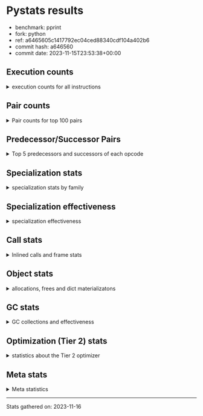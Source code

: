 
# Pystats results

- benchmark: pprint
- fork: python
- ref: a6465605c1417792ec04ced88340cdf104a402b6
- commit hash: a646560
- commit date: 2023-11-15T23:53:38+00:00

## Execution counts

<details>
<summary> execution counts for all instructions </summary>

|Name | Count | Self | Cumulative | Miss ratio | 
|---|---:|---:|---:|---:|
| LOAD_FAST | 4,632,015,520 | 18.9% | 18.9% |  |
| STORE_FAST | 2,128,006,720 | 8.7% | 27.6% |  |
| LOAD_GLOBAL_BUILTIN | 2,072,004,180 | 8.5% | 36.1% |  |
| POP_JUMP_IF_FALSE | 1,600,003,760 | 6.5% | 42.7% |  |
| LOAD_CONST | 1,560,004,400 | 6.4% | 49.0% |  |
| TO_BOOL_BOOL | 1,424,001,200 | 5.8% | 54.9% |  |
| LOAD_FAST_LOAD_FAST | 1,136,005,680 | 4.6% | 59.5% |  |
| CALL_BUILTIN_FAST | 744,001,700 | 3.0% | 62.5% |  |
| RETURN_VALUE | 704,000,560 | 2.9% | 65.4% |  |
| POP_JUMP_IF_TRUE | 648,000,480 | 2.6% | 68.1% |  |
| CALL_BUILTIN_O | 568,000,920 | 2.3% | 70.4% |  |
| RESUME_CHECK | 560,002,220 | 2.3% | 72.7% |  |
| CALL_PY_EXACT_ARGS | 392,001,960 | 1.6% | 74.3% |  |
| LOAD_ATTR_METHOD_WITH_VALUES | 392,001,900 | 1.6% | 75.9% |  |
| LOAD_ATTR | 384,098,340 | 1.6% | 77.5% |  |
| POP_TOP | 368,001,280 | 1.5% | 79.0% |  |
| BUILD_TUPLE | 360,000,160 | 1.5% | 80.4% |  |
| LOAD_GLOBAL_MODULE | 312,000,940 | 1.3% | 81.7% |  |
| UNPACK_SEQUENCE_TUPLE | 311,999,940 | 1.3% | 83.0% |  |
| CONTAINS_OP | 288,001,520 | 1.2% | 84.2% |  |
| IS_OP | 288,000,160 | 1.2% | 85.3% |  |
| ENTER_EXECUTOR | 263,998,320 | 1.1% | 86.4% |  |
| PUSH_NULL | 256,001,360 | 1.0% | 87.5% |  |
| LOAD_ATTR_INSTANCE_VALUE | 232,000,680 | 0.9% | 88.4% |  |
| CALL_TYPE_1 | 192,000,820 | 0.8% | 89.2% |  |
| INTERPRETER_EXIT | 168,000,160 | 0.7% | 89.9% |  |
| FOR_ITER_LIST | 136,860,620 | 0.6% | 90.4% | 33.4% |
| LOAD_ATTR_METHOD_NO_DICT | 128,000,160 | 0.5% | 91.0% |  |
| EXTENDED_ARG | 120,000,160 | 0.5% | 91.5% |  |
| RETURN_CONST | 104,000,240 | 0.4% | 91.9% |  |
| CALL_METHOD_DESCRIPTOR_O | 104,000,180 | 0.4% | 92.3% |  |
| FOR_ITER_TUPLE | 96,863,760 | 0.4% | 92.7% | 47.2% |
| CALL | 96,027,540 | 0.4% | 93.1% |  |
| BINARY_OP | 96,025,120 | 0.4% | 93.5% |  |
| BINARY_OP_ADD_INT | 96,000,320 | 0.4% | 93.9% |  |
| DELETE_SUBSCR | 96,000,240 | 0.4% | 94.3% |  |
| GET_ITER | 96,000,160 | 0.4% | 94.7% |  |
| BUILD_LIST | 96,000,160 | 0.4% | 95.1% |  |
| STORE_SUBSCR_DICT | 96,000,140 | 0.4% | 95.5% |  |
| COPY | 96,000,080 | 0.4% | 95.8% |  |
| TO_BOOL_NONE | 96,000,080 | 0.4% | 96.2% |  |
| FORMAT_SIMPLE | 96,000,000 | 0.4% | 96.6% |  |
| CONVERT_VALUE | 96,000,000 | 0.4% | 97.0% |  |
| STORE_ATTR_SLOT | 95,999,960 | 0.4% | 97.4% |  |
| BINARY_SUBSCR_TUPLE_INT | 95,999,920 | 0.4% | 97.8% |  |
| COMPARE_OP_INT | 80,000,160 | 0.3% | 98.1% |  |
| TO_BOOL | 72,019,860 | 0.3% | 98.4% |  |
| CALL_LEN | 56,000,020 | 0.2% | 98.7% |  |
| JUMP_FORWARD | 48,000,240 | 0.2% | 98.9% |  |
| BUILD_STRING | 48,000,000 | 0.2% | 99.1% |  |
| LOAD_ATTR_SLOT | 47,999,920 | 0.2% | 99.2% |  |
| STORE_FAST_STORE_FAST | 32,000,480 | 0.1% | 99.4% |  |
| CALL_METHOD_DESCRIPTOR_NOARGS | 32,000,080 | 0.1% | 99.5% |  |
| NOP | 24,000,640 | 0.1% | 99.6% |  |
| UNPACK_SEQUENCE_TWO_TUPLE | 24,000,280 | 0.1% | 99.7% |  |
| TO_BOOL_LIST | 24,000,120 | 0.1% | 99.8% |  |
| CALL_KW | 24,000,000 | 0.1% | 99.9% |  |
| BINARY_OP_SUBTRACT_INT | 16,000,300 | 0.1% | 100.0% |  |
| LOAD_ATTR_METHOD_LAZY_DICT | 8,000,160 | 0.0% | 100.0% |  |
| LOAD_GLOBAL | 2,560 | 0.0% | 100.0% |  |
| JUMP_BACKWARD | 1,780 | 0.0% | 100.0% |  |
| UNPACK_SEQUENCE | 360 | 0.0% | 100.0% |  |
| RESUME | 340 | 0.0% | 100.0% |  |
| COMPARE_OP | 320 | 0.0% | 100.0% |  |
| LOAD_DEREF | 320 | 0.0% | 100.0% |  |
| LOAD_ATTR_MODULE | 240 | 0.0% | 100.0% |  |
| STORE_SUBSCR | 200 | 0.0% | 100.0% |  |
| BINARY_SUBSCR | 160 | 0.0% | 100.0% |  |
| CALL_FUNCTION_EX | 160 | 0.0% | 100.0% |  |
| COPY_FREE_VARS | 160 | 0.0% | 100.0% |  |
| FOR_ITER | 160 | 0.0% | 100.0% |  |
| BINARY_OP_SUBTRACT_FLOAT | 120 | 0.0% | 100.0% |  |
| CHECK_EXC_MATCH | 80 | 0.0% | 100.0% |  |
| POP_EXCEPT | 80 | 0.0% | 100.0% |  |
| PUSH_EXC_INFO | 80 | 0.0% | 100.0% |  |
| BUILD_MAP | 80 | 0.0% | 100.0% |  |
| POP_JUMP_IF_NONE | 80 | 0.0% | 100.0% |  |
| STORE_ATTR | 80 | 0.0% | 100.0% |  |
| BINARY_OP_ADD_UNICODE | 60 | 0.0% | 100.0% |  |
| CALL_METHOD_DESCRIPTOR_FAST | 60 | 0.0% | 100.0% |  |
| LOAD_ATTR_NONDESCRIPTOR_WITH_VALUES | 60 | 0.0% | 100.0% |  |


</details>

## Pair counts

<details>
<summary> Pair counts for top 100 pairs </summary>

|Pair | Count | Self | Cumulative | 
|---|---:|---:|---:|
| LOAD_GLOBAL_BUILTIN LOAD_FAST | 1,208,003,680 | 4.9% | 4.9% |
| STORE_FAST LOAD_FAST | 1,056,003,680 | 4.3% | 9.3% |
| TO_BOOL_BOOL POP_JUMP_IF_FALSE | 800,001,140 | 3.3% | 12.5% |
| LOAD_FAST LOAD_GLOBAL_BUILTIN | 744,000,720 | 3.0% | 15.6% |
| POP_JUMP_IF_FALSE LOAD_GLOBAL_BUILTIN | 720,000,440 | 2.9% | 18.5% |
| STORE_FAST STORE_FAST | 608,000,000 | 2.5% | 21.0% |
| POP_JUMP_IF_FALSE LOAD_FAST | 592,001,760 | 2.4% | 23.4% |
| CALL_BUILTIN_FAST TO_BOOL_BOOL | 576,000,240 | 2.4% | 25.8% |
| LOAD_GLOBAL_BUILTIN CALL_BUILTIN_FAST | 576,000,240 | 2.4% | 28.1% |
| LOAD_FAST TO_BOOL_BOOL | 536,000,200 | 2.2% | 30.3% |
| TO_BOOL_BOOL POP_JUMP_IF_TRUE | 527,999,940 | 2.2% | 32.5% |
| LOAD_FAST CALL_BUILTIN_O | 520,000,720 | 2.1% | 34.6% |
| LOAD_FAST LOAD_CONST | 432,001,360 | 1.8% | 36.4% |
| LOAD_CONST LOAD_CONST | 408,000,960 | 1.7% | 38.0% |
| CALL_PY_EXACT_ARGS RESUME_CHECK | 392,001,960 | 1.6% | 39.6% |
| LOAD_FAST LOAD_ATTR_METHOD_WITH_VALUES | 392,001,640 | 1.6% | 41.2% |
| POP_TOP LOAD_FAST | 360,000,880 | 1.5% | 42.7% |
| BUILD_TUPLE RETURN_VALUE | 360,000,160 | 1.5% | 44.2% |
| RETURN_VALUE RETURN_VALUE | 312,000,080 | 1.3% | 45.5% |
| RETURN_VALUE UNPACK_SEQUENCE_TUPLE | 311,999,800 | 1.3% | 46.7% |
| UNPACK_SEQUENCE_TUPLE STORE_FAST | 303,999,880 | 1.2% | 48.0% |
| CONTAINS_OP POP_JUMP_IF_FALSE | 288,001,520 | 1.2% | 49.2% |
| LOAD_ATTR IS_OP | 288,000,160 | 1.2% | 50.3% |
| LOAD_GLOBAL_BUILTIN LOAD_ATTR | 288,000,000 | 1.2% | 51.5% |
| LOAD_ATTR_METHOD_WITH_VALUES LOAD_FAST_LOAD_FAST | 280,001,620 | 1.1% | 52.7% |
| LOAD_FAST_LOAD_FAST LOAD_FAST_LOAD_FAST | 264,001,280 | 1.1% | 53.7% |
| LOAD_FAST_LOAD_FAST CALL_PY_EXACT_ARGS | 264,001,280 | 1.1% | 54.8% |
| LOAD_CONST STORE_FAST | 264,000,720 | 1.1% | 55.9% |
| POP_JUMP_IF_TRUE LOAD_FAST | 264,000,160 | 1.1% | 57.0% |
| POP_JUMP_IF_TRUE ENTER_EXECUTOR | 263,998,220 | 1.1% | 58.1% |
| LOAD_FAST PUSH_NULL | 256,001,040 | 1.0% | 59.1% |
| PUSH_NULL LOAD_FAST | 256,000,640 | 1.0% | 60.2% |
| CALL_BUILTIN_O POP_TOP | 256,000,380 | 1.0% | 61.2% |
| IS_OP POP_JUMP_IF_FALSE | 240,000,000 | 1.0% | 62.2% |
| LOAD_FAST LOAD_ATTR_INSTANCE_VALUE | 232,000,440 | 0.9% | 63.1% |
| STORE_FAST LOAD_GLOBAL_BUILTIN | 224,000,720 | 0.9% | 64.0% |
| LOAD_ATTR_INSTANCE_VALUE TO_BOOL_BOOL | 216,000,280 | 0.9% | 64.9% |
| LOAD_CONST BUILD_TUPLE | 216,000,000 | 0.9% | 65.8% |
| CALL_BUILTIN_O LOAD_CONST | 215,999,920 | 0.9% | 66.7% |
| RESUME_CHECK LOAD_FAST | 200,000,860 | 0.8% | 67.5% |
| RESUME_CHECK LOAD_GLOBAL_BUILTIN | 192,001,240 | 0.8% | 68.3% |
| LOAD_FAST CALL_TYPE_1 | 192,000,760 | 0.8% | 69.1% |
| CALL_TYPE_1 STORE_FAST | 192,000,760 | 0.8% | 69.9% |
| LOAD_GLOBAL_MODULE CONTAINS_OP | 192,000,760 | 0.8% | 70.7% |
| LOAD_FAST LOAD_GLOBAL_MODULE | 192,000,720 | 0.8% | 71.4% |
| CALL_BUILTIN_FAST STORE_FAST | 168,001,260 | 0.7% | 72.1% |
| LOAD_CONST CALL_BUILTIN_FAST | 168,000,720 | 0.7% | 72.8% |
| CACHE RESUME_CHECK | 168,000,000 | 0.7% | 73.5% |
| LOAD_FAST CALL_PY_EXACT_ARGS | 128,000,320 | 0.5% | 74.0% |
| LOAD_FAST_LOAD_FAST LOAD_FAST | 120,000,960 | 0.5% | 74.5% |
| EXTENDED_ARG POP_JUMP_IF_FALSE | 120,000,160 | 0.5% | 75.0% |
| ENTER_EXECUTOR LOAD_GLOBAL_BUILTIN | 119,999,360 | 0.5% | 75.5% |
| LOAD_FAST LOAD_FAST_LOAD_FAST | 112,000,320 | 0.5% | 76.0% |
| LOAD_ATTR_METHOD_WITH_VALUES LOAD_FAST | 112,000,280 | 0.5% | 76.4% |
| LOAD_FAST CALL_METHOD_DESCRIPTOR_O | 103,999,960 | 0.4% | 76.8% |
| LOAD_FAST LOAD_ATTR | 96,001,560 | 0.4% | 77.2% |
| LOAD_FAST_LOAD_FAST CONTAINS_OP | 96,000,720 | 0.4% | 77.6% |
| LOAD_CONST LOAD_FAST_LOAD_FAST | 96,000,640 | 0.4% | 78.0% |
| POP_JUMP_IF_FALSE LOAD_CONST | 96,000,640 | 0.4% | 78.4% |
| CALL_BUILTIN_O STORE_FAST | 96,000,620 | 0.4% | 78.8% |
| STORE_FAST LOAD_CONST | 96,000,320 | 0.4% | 79.2% |
| LOAD_ATTR STORE_FAST | 96,000,280 | 0.4% | 79.6% |
| LOAD_FAST_LOAD_FAST DELETE_SUBSCR | 96,000,240 | 0.4% | 80.0% |
| BINARY_OP LOAD_FAST_LOAD_FAST | 96,000,180 | 0.4% | 80.4% |
| BUILD_LIST STORE_FAST | 96,000,160 | 0.4% | 80.8% |
| LOAD_FAST GET_ITER | 96,000,160 | 0.4% | 81.2% |
| LOAD_FAST_LOAD_FAST BUILD_TUPLE | 96,000,160 | 0.4% | 81.5% |
| POP_JUMP_IF_FALSE LOAD_FAST_LOAD_FAST | 96,000,160 | 0.4% | 81.9% |
| STORE_FAST BUILD_LIST | 96,000,160 | 0.4% | 82.3% |
| BINARY_OP_ADD_INT STORE_FAST | 96,000,140 | 0.4% | 82.7% |
| LOAD_CONST BINARY_OP_ADD_INT | 96,000,120 | 0.4% | 83.1% |
| TO_BOOL_BOOL EXTENDED_ARG | 96,000,120 | 0.4% | 83.5% |
| POP_JUMP_IF_FALSE POP_TOP | 96,000,080 | 0.4% | 83.9% |
| CALL_METHOD_DESCRIPTOR_O BINARY_OP | 96,000,080 | 0.4% | 84.3% |
| LOAD_ATTR_METHOD_NO_DICT LOAD_FAST | 96,000,080 | 0.4% | 84.7% |
| STORE_SUBSCR_DICT LOAD_CONST | 96,000,080 | 0.4% | 85.1% |
| TO_BOOL_NONE POP_JUMP_IF_FALSE | 96,000,080 | 0.4% | 85.5% |
| LOAD_FAST_LOAD_FAST STORE_SUBSCR_DICT | 96,000,040 | 0.4% | 85.9% |
| CONVERT_VALUE FORMAT_SIMPLE | 96,000,000 | 0.4% | 86.3% |
| LOAD_CONST LOAD_ATTR_METHOD_NO_DICT | 96,000,000 | 0.4% | 86.6% |
| LOAD_FAST CONVERT_VALUE | 96,000,000 | 0.4% | 87.0% |
| LOAD_FAST COPY | 96,000,000 | 0.4% | 87.4% |
| LOAD_FAST TO_BOOL_NONE | 96,000,000 | 0.4% | 87.8% |
| RETURN_CONST INTERPRETER_EXIT | 96,000,000 | 0.4% | 88.2% |
| RESUME_CHECK LOAD_FAST_LOAD_FAST | 95,999,960 | 0.4% | 88.6% |
| STORE_ATTR_SLOT RETURN_CONST | 95,999,960 | 0.4% | 89.0% |
| LOAD_FAST_LOAD_FAST STORE_ATTR_SLOT | 95,999,920 | 0.4% | 89.4% |
| BINARY_SUBSCR_TUPLE_INT CALL | 95,999,920 | 0.4% | 89.8% |
| LOAD_GLOBAL_MODULE LOAD_FAST | 95,999,920 | 0.4% | 90.2% |
| COPY TO_BOOL_BOOL | 95,999,840 | 0.4% | 90.6% |
| LOAD_CONST BINARY_SUBSCR_TUPLE_INT | 95,999,840 | 0.4% | 91.0% |
| ENTER_EXECUTOR FOR_ITER_LIST | 78,085,140 | 0.3% | 91.3% |
| LOAD_FAST TO_BOOL | 72,000,760 | 0.3% | 91.6% |
| TO_BOOL POP_JUMP_IF_TRUE | 72,000,260 | 0.3% | 91.9% |
| DELETE_SUBSCR LOAD_FAST | 72,000,160 | 0.3% | 92.2% |
| RETURN_VALUE INTERPRETER_EXIT | 72,000,160 | 0.3% | 92.5% |
| POP_JUMP_IF_TRUE LOAD_CONST | 72,000,160 | 0.3% | 92.8% |
| FOR_ITER_TUPLE STORE_FAST | 58,172,940 | 0.2% | 93.0% |
| FOR_ITER_LIST LOAD_FAST_LOAD_FAST | 58,171,180 | 0.2% | 93.2% |
| ENTER_EXECUTOR FOR_ITER_TUPLE | 57,914,220 | 0.2% | 93.5% |


</details>

## Predecessor/Successor Pairs

<details>
<summary> Top 5 predecessors and successors of each opcode </summary>

### CACHE

<details>
<summary> Successors and predecessors for CACHE </summary>

|Successors | Count | Percentage | 
|---|---:|---:|
| RESUME_CHECK | 168,000,000 | 100.0% |
| RESUME | 160 | 0.0% |


</details>

### BINARY_SUBSCR

<details>
<summary> Successors and predecessors for BINARY_SUBSCR </summary>

|Predecessors | Count | Percentage | 
|---|---:|---:|
| LOAD_CONST | 160 | 100.0% |

|Successors | Count | Percentage | 
|---|---:|---:|
| CALL | 80 | 50.0% |
| BINARY_SUBSCR_TUPLE_INT | 80 | 50.0% |


</details>

### CHECK_EXC_MATCH

<details>
<summary> Successors and predecessors for CHECK_EXC_MATCH </summary>

|Predecessors | Count | Percentage | 
|---|---:|---:|
| LOAD_GLOBAL_BUILTIN | 60 | 75.0% |
| LOAD_GLOBAL | 20 | 25.0% |

|Successors | Count | Percentage | 
|---|---:|---:|
| POP_JUMP_IF_FALSE | 80 | 100.0% |


</details>

### DELETE_SUBSCR

<details>
<summary> Successors and predecessors for DELETE_SUBSCR </summary>

|Predecessors | Count | Percentage | 
|---|---:|---:|
| LOAD_FAST_LOAD_FAST | 96,000,240 | 100.0% |

|Successors | Count | Percentage | 
|---|---:|---:|
| LOAD_FAST | 72,000,160 | 75.0% |
| LOAD_CONST | 24,000,000 | 25.0% |
| RETURN_CONST | 80 | 0.0% |


</details>

### FORMAT_SIMPLE

<details>
<summary> Successors and predecessors for FORMAT_SIMPLE </summary>

|Predecessors | Count | Percentage | 
|---|---:|---:|
| CONVERT_VALUE | 96,000,000 | 100.0% |

|Successors | Count | Percentage | 
|---|---:|---:|
| BUILD_STRING | 48,000,000 | 50.0% |
| LOAD_CONST | 48,000,000 | 50.0% |


</details>

### GET_ITER

<details>
<summary> Successors and predecessors for GET_ITER </summary>

|Predecessors | Count | Percentage | 
|---|---:|---:|
| LOAD_FAST | 96,000,160 | 100.0% |

|Successors | Count | Percentage | 
|---|---:|---:|
| FOR_ITER_LIST | 57,913,000 | 60.3% |
| FOR_ITER_TUPLE | 38,087,040 | 39.7% |
| FOR_ITER | 120 | 0.0% |


</details>

### INTERPRETER_EXIT

<details>
<summary> Successors and predecessors for INTERPRETER_EXIT </summary>

|Predecessors | Count | Percentage | 
|---|---:|---:|
| RETURN_CONST | 96,000,000 | 57.1% |
| RETURN_VALUE | 72,000,160 | 42.9% |


</details>

### NOP

<details>
<summary> Successors and predecessors for NOP </summary>

|Predecessors | Count | Percentage | 
|---|---:|---:|
| RESUME_CHECK | 23,999,960 | 100.0% |
| STORE_FAST | 480 | 0.0% |
| POP_TOP | 160 | 0.0% |
| RESUME | 40 | 0.0% |

|Successors | Count | Percentage | 
|---|---:|---:|
| LOAD_FAST | 24,000,000 | 100.0% |
| LOAD_GLOBAL_BUILTIN | 400 | 0.0% |
| LOAD_DEREF | 160 | 0.0% |
| LOAD_GLOBAL | 80 | 0.0% |


</details>

### POP_EXCEPT

<details>
<summary> Successors and predecessors for POP_EXCEPT </summary>

|Predecessors | Count | Percentage | 
|---|---:|---:|
| STORE_FAST | 80 | 100.0% |

|Successors | Count | Percentage | 
|---|---:|---:|
| JUMP_BACKWARD | 80 | 100.0% |


</details>

### POP_TOP

<details>
<summary> Successors and predecessors for POP_TOP </summary>

|Predecessors | Count | Percentage | 
|---|---:|---:|
| CALL_BUILTIN_O | 256,000,380 | 69.6% |
| POP_JUMP_IF_FALSE | 96,000,080 | 26.1% |
| RETURN_CONST | 8,000,240 | 2.2% |
| CALL_METHOD_DESCRIPTOR_O | 8,000,100 | 2.2% |
| CALL | 480 | 0.0% |

|Successors | Count | Percentage | 
|---|---:|---:|
| LOAD_FAST | 360,000,880 | 97.8% |
| RETURN_CONST | 8,000,080 | 2.2% |
| NOP | 160 | 0.0% |
| LOAD_CONST | 80 | 0.0% |
| LOAD_FAST_LOAD_FAST | 80 | 0.0% |


</details>

### PUSH_EXC_INFO

<details>
<summary> Successors and predecessors for PUSH_EXC_INFO </summary>

|Predecessors | Count | Percentage | 
|---|---:|---:|
| ENTER_EXECUTOR | 80 | 100.0% |

|Successors | Count | Percentage | 
|---|---:|---:|
| LOAD_GLOBAL | 40 | 50.0% |
| LOAD_GLOBAL_BUILTIN | 40 | 50.0% |


</details>

### PUSH_NULL

<details>
<summary> Successors and predecessors for PUSH_NULL </summary>

|Predecessors | Count | Percentage | 
|---|---:|---:|
| LOAD_FAST | 256,001,040 | 100.0% |
| LOAD_DEREF | 160 | 0.0% |
| LOAD_ATTR_MODULE | 120 | 0.0% |
| LOAD_ATTR | 40 | 0.0% |

|Successors | Count | Percentage | 
|---|---:|---:|
| LOAD_FAST | 256,000,640 | 100.0% |
| CALL | 640 | 0.0% |
| LOAD_FAST_LOAD_FAST | 80 | 0.0% |


</details>

### RETURN_VALUE

<details>
<summary> Successors and predecessors for RETURN_VALUE </summary>

|Predecessors | Count | Percentage | 
|---|---:|---:|
| BUILD_TUPLE | 360,000,160 | 51.1% |
| RETURN_VALUE | 312,000,080 | 44.3% |
| COMPARE_OP_INT | 23,999,960 | 3.4% |
| LOAD_FAST | 8,000,240 | 1.1% |
| CALL_METHOD_DESCRIPTOR_NOARGS | 60 | 0.0% |

|Successors | Count | Percentage | 
|---|---:|---:|
| RETURN_VALUE | 312,000,080 | 44.3% |
| UNPACK_SEQUENCE_TUPLE | 311,999,800 | 44.3% |
| INTERPRETER_EXIT | 72,000,160 | 10.2% |
| STORE_FAST | 8,000,080 | 1.1% |
| UNPACK_SEQUENCE | 280 | 0.0% |


</details>

### STORE_SUBSCR

<details>
<summary> Successors and predecessors for STORE_SUBSCR </summary>

|Predecessors | Count | Percentage | 
|---|---:|---:|
| LOAD_FAST_LOAD_FAST | 200 | 100.0% |

|Successors | Count | Percentage | 
|---|---:|---:|
| STORE_SUBSCR_DICT | 100 | 50.0% |
| LOAD_CONST | 80 | 40.0% |
| LOAD_FAST | 20 | 10.0% |


</details>

### TO_BOOL

<details>
<summary> Successors and predecessors for TO_BOOL </summary>

|Predecessors | Count | Percentage | 
|---|---:|---:|
| LOAD_FAST | 72,000,760 | 100.0% |
| TO_BOOL | 18,340 | 0.0% |
| CALL | 200 | 0.0% |
| CALL_BUILTIN_FAST | 200 | 0.0% |
| COPY | 160 | 0.0% |

|Successors | Count | Percentage | 
|---|---:|---:|
| POP_JUMP_IF_TRUE | 72,000,260 | 100.0% |
| TO_BOOL | 18,340 | 0.0% |
| TO_BOOL_BOOL | 640 | 0.0% |
| POP_JUMP_IF_FALSE | 460 | 0.0% |
| TO_BOOL_NONE | 80 | 0.0% |


</details>

### BINARY_OP

<details>
<summary> Successors and predecessors for BINARY_OP </summary>

|Predecessors | Count | Percentage | 
|---|---:|---:|
| CALL_METHOD_DESCRIPTOR_O | 96,000,080 | 100.0% |
| BINARY_OP | 24,280 | 0.0% |
| LOAD_CONST | 280 | 0.0% |
| LOAD_FAST | 280 | 0.0% |
| CALL | 80 | 0.0% |

|Successors | Count | Percentage | 
|---|---:|---:|
| LOAD_FAST_LOAD_FAST | 96,000,180 | 100.0% |
| BINARY_OP | 24,280 | 0.0% |
| STORE_FAST | 220 | 0.0% |
| BINARY_OP_ADD_INT | 160 | 0.0% |
| BINARY_OP_SUBTRACT_INT | 100 | 0.0% |


</details>

### BUILD_LIST

<details>
<summary> Successors and predecessors for BUILD_LIST </summary>

|Predecessors | Count | Percentage | 
|---|---:|---:|
| STORE_FAST | 96,000,160 | 100.0% |

|Successors | Count | Percentage | 
|---|---:|---:|
| STORE_FAST | 96,000,160 | 100.0% |


</details>

### BUILD_MAP

<details>
<summary> Successors and predecessors for BUILD_MAP </summary>

|Predecessors | Count | Percentage | 
|---|---:|---:|
| LOAD_CONST | 80 | 100.0% |

|Successors | Count | Percentage | 
|---|---:|---:|
| LOAD_CONST | 80 | 100.0% |


</details>

### BUILD_STRING

<details>
<summary> Successors and predecessors for BUILD_STRING </summary>

|Predecessors | Count | Percentage | 
|---|---:|---:|
| FORMAT_SIMPLE | 48,000,000 | 100.0% |

|Successors | Count | Percentage | 
|---|---:|---:|
| CALL_BUILTIN_O | 47,999,920 | 100.0% |
| CALL | 80 | 0.0% |


</details>

### BUILD_TUPLE

<details>
<summary> Successors and predecessors for BUILD_TUPLE </summary>

|Predecessors | Count | Percentage | 
|---|---:|---:|
| LOAD_CONST | 216,000,000 | 60.0% |
| LOAD_FAST_LOAD_FAST | 96,000,160 | 26.7% |
| CALL | 48,000,000 | 13.3% |

|Successors | Count | Percentage | 
|---|---:|---:|
| RETURN_VALUE | 360,000,160 | 100.0% |


</details>

### CALL

<details>
<summary> Successors and predecessors for CALL </summary>

|Predecessors | Count | Percentage | 
|---|---:|---:|
| BINARY_SUBSCR_TUPLE_INT | 95,999,920 | 100.0% |
| CALL | 24,380 | 0.0% |
| LOAD_FAST | 1,200 | 0.0% |
| PUSH_NULL | 640 | 0.0% |
| LOAD_FAST_LOAD_FAST | 320 | 0.0% |

|Successors | Count | Percentage | 
|---|---:|---:|
| BUILD_TUPLE | 48,000,000 | 50.0% |
| LOAD_GLOBAL_MODULE | 47,999,920 | 50.0% |
| CALL | 24,380 | 0.0% |
| STORE_FAST | 500 | 0.0% |
| POP_TOP | 480 | 0.0% |


</details>

### CALL_FUNCTION_EX

<details>
<summary> Successors and predecessors for CALL_FUNCTION_EX </summary>

|Predecessors | Count | Percentage | 
|---|---:|---:|
| LOAD_FAST | 160 | 100.0% |

|Successors | Count | Percentage | 
|---|---:|---:|
| COPY_FREE_VARS | 160 | 100.0% |


</details>

### CALL_KW

<details>
<summary> Successors and predecessors for CALL_KW </summary>

|Predecessors | Count | Percentage | 
|---|---:|---:|
| LOAD_CONST | 24,000,000 | 100.0% |

|Successors | Count | Percentage | 
|---|---:|---:|
| STORE_FAST | 24,000,000 | 100.0% |


</details>

### COMPARE_OP

<details>
<summary> Successors and predecessors for COMPARE_OP </summary>

|Predecessors | Count | Percentage | 
|---|---:|---:|
| LOAD_CONST | 200 | 62.5% |
| LOAD_ATTR | 40 | 12.5% |
| LOAD_FAST | 40 | 12.5% |
| LOAD_ATTR_SLOT | 40 | 12.5% |

|Successors | Count | Percentage | 
|---|---:|---:|
| COMPARE_OP_INT | 160 | 50.0% |
| POP_JUMP_IF_FALSE | 120 | 37.5% |
| RETURN_VALUE | 40 | 12.5% |


</details>

### CONTAINS_OP

<details>
<summary> Successors and predecessors for CONTAINS_OP </summary>

|Predecessors | Count | Percentage | 
|---|---:|---:|
| LOAD_GLOBAL_MODULE | 192,000,760 | 66.7% |
| LOAD_FAST_LOAD_FAST | 96,000,720 | 33.3% |
| LOAD_GLOBAL | 40 | 0.0% |

|Successors | Count | Percentage | 
|---|---:|---:|
| POP_JUMP_IF_FALSE | 288,001,520 | 100.0% |


</details>

### CONVERT_VALUE

<details>
<summary> Successors and predecessors for CONVERT_VALUE </summary>

|Predecessors | Count | Percentage | 
|---|---:|---:|
| LOAD_FAST | 96,000,000 | 100.0% |

|Successors | Count | Percentage | 
|---|---:|---:|
| FORMAT_SIMPLE | 96,000,000 | 100.0% |


</details>

### COPY

<details>
<summary> Successors and predecessors for COPY </summary>

|Predecessors | Count | Percentage | 
|---|---:|---:|
| LOAD_FAST | 96,000,000 | 100.0% |
| BINARY_OP_ADD_INT | 60 | 0.0% |
| BINARY_OP | 20 | 0.0% |

|Successors | Count | Percentage | 
|---|---:|---:|
| TO_BOOL_BOOL | 95,999,840 | 100.0% |
| TO_BOOL | 160 | 0.0% |
| STORE_FAST_STORE_FAST | 80 | 0.0% |


</details>

### COPY_FREE_VARS

<details>
<summary> Successors and predecessors for COPY_FREE_VARS </summary>

|Predecessors | Count | Percentage | 
|---|---:|---:|
| CALL_FUNCTION_EX | 160 | 100.0% |

|Successors | Count | Percentage | 
|---|---:|---:|
| RESUME_CHECK | 120 | 75.0% |
| RESUME | 40 | 25.0% |


</details>

### ENTER_EXECUTOR

<details>
<summary> Successors and predecessors for ENTER_EXECUTOR </summary>

|Predecessors | Count | Percentage | 
|---|---:|---:|
| POP_JUMP_IF_TRUE | 263,998,220 | 100.0% |
| JUMP_BACKWARD | 100 | 0.0% |

|Successors | Count | Percentage | 
|---|---:|---:|
| LOAD_GLOBAL_BUILTIN | 119,999,360 | 45.5% |
| FOR_ITER_LIST | 78,085,140 | 29.6% |
| FOR_ITER_TUPLE | 57,914,220 | 21.9% |
| LOAD_FAST | 7,999,520 | 3.0% |
| PUSH_EXC_INFO | 80 | 0.0% |


</details>

### EXTENDED_ARG

<details>
<summary> Successors and predecessors for EXTENDED_ARG </summary>

|Predecessors | Count | Percentage | 
|---|---:|---:|
| TO_BOOL_BOOL | 96,000,120 | 80.0% |
| IS_OP | 24,000,000 | 20.0% |
| TO_BOOL | 40 | 0.0% |

|Successors | Count | Percentage | 
|---|---:|---:|
| POP_JUMP_IF_FALSE | 120,000,160 | 100.0% |


</details>

### FOR_ITER

<details>
<summary> Successors and predecessors for FOR_ITER </summary>

|Predecessors | Count | Percentage | 
|---|---:|---:|
| GET_ITER | 120 | 75.0% |
| JUMP_BACKWARD | 40 | 25.0% |

|Successors | Count | Percentage | 
|---|---:|---:|
| STORE_FAST | 40 | 25.0% |
| UNPACK_SEQUENCE | 40 | 25.0% |
| FOR_ITER_LIST | 40 | 25.0% |
| FOR_ITER_TUPLE | 40 | 25.0% |


</details>

### IS_OP

<details>
<summary> Successors and predecessors for IS_OP </summary>

|Predecessors | Count | Percentage | 
|---|---:|---:|
| LOAD_ATTR | 288,000,160 | 100.0% |

|Successors | Count | Percentage | 
|---|---:|---:|
| POP_JUMP_IF_FALSE | 240,000,000 | 83.3% |
| POP_JUMP_IF_TRUE | 24,000,160 | 8.3% |
| EXTENDED_ARG | 24,000,000 | 8.3% |


</details>

### JUMP_BACKWARD

<details>
<summary> Successors and predecessors for JUMP_BACKWARD </summary>

|Predecessors | Count | Percentage | 
|---|---:|---:|
| POP_JUMP_IF_TRUE | 1,700 | 95.5% |
| POP_EXCEPT | 80 | 4.5% |

|Successors | Count | Percentage | 
|---|---:|---:|
| FOR_ITER_TUPLE | 640 | 36.0% |
| FOR_ITER_LIST | 600 | 33.7% |
| LOAD_FAST | 400 | 22.5% |
| ENTER_EXECUTOR | 100 | 5.6% |
| FOR_ITER | 40 | 2.2% |


</details>

### JUMP_FORWARD

<details>
<summary> Successors and predecessors for JUMP_FORWARD </summary>

|Predecessors | Count | Percentage | 
|---|---:|---:|
| STORE_FAST | 48,000,160 | 100.0% |
| LOAD_FAST | 80 | 0.0% |

|Successors | Count | Percentage | 
|---|---:|---:|
| LOAD_GLOBAL_BUILTIN | 24,000,120 | 50.0% |
| LOAD_FAST | 24,000,000 | 50.0% |
| LOAD_FAST_LOAD_FAST | 80 | 0.0% |
| LOAD_GLOBAL | 40 | 0.0% |


</details>

### LOAD_ATTR

<details>
<summary> Successors and predecessors for LOAD_ATTR </summary>

|Predecessors | Count | Percentage | 
|---|---:|---:|
| LOAD_GLOBAL_BUILTIN | 288,000,000 | 75.0% |
| LOAD_FAST | 96,001,560 | 25.0% |
| LOAD_ATTR | 96,120 | 0.0% |
| LOAD_GLOBAL | 240 | 0.0% |
| LOAD_CONST | 160 | 0.0% |

|Successors | Count | Percentage | 
|---|---:|---:|
| IS_OP | 288,000,160 | 75.0% |
| STORE_FAST | 96,000,280 | 25.0% |
| LOAD_ATTR | 96,120 | 0.0% |
| LOAD_ATTR_METHOD_WITH_VALUES | 260 | 0.0% |
| LOAD_FAST | 240 | 0.0% |


</details>

### LOAD_CONST

<details>
<summary> Successors and predecessors for LOAD_CONST </summary>

|Predecessors | Count | Percentage | 
|---|---:|---:|
| LOAD_FAST | 432,001,360 | 27.7% |
| LOAD_CONST | 408,000,960 | 26.2% |
| CALL_BUILTIN_O | 215,999,920 | 13.8% |
| POP_JUMP_IF_FALSE | 96,000,640 | 6.2% |
| STORE_FAST | 96,000,320 | 6.2% |

|Successors | Count | Percentage | 
|---|---:|---:|
| LOAD_CONST | 408,000,960 | 26.2% |
| STORE_FAST | 264,000,720 | 16.9% |
| BUILD_TUPLE | 216,000,000 | 13.8% |
| CALL_BUILTIN_FAST | 168,000,720 | 10.8% |
| LOAD_FAST_LOAD_FAST | 96,000,640 | 6.2% |


</details>

### LOAD_DEREF

<details>
<summary> Successors and predecessors for LOAD_DEREF </summary>

|Predecessors | Count | Percentage | 
|---|---:|---:|
| NOP | 160 | 50.0% |
| STORE_FAST | 160 | 50.0% |

|Successors | Count | Percentage | 
|---|---:|---:|
| PUSH_NULL | 160 | 50.0% |
| STORE_FAST | 160 | 50.0% |


</details>

### LOAD_FAST

<details>
<summary> Successors and predecessors for LOAD_FAST </summary>

|Predecessors | Count | Percentage | 
|---|---:|---:|
| LOAD_GLOBAL_BUILTIN | 1,208,003,680 | 26.1% |
| STORE_FAST | 1,056,003,680 | 22.8% |
| POP_JUMP_IF_FALSE | 592,001,760 | 12.8% |
| POP_TOP | 360,000,880 | 7.8% |
| POP_JUMP_IF_TRUE | 264,000,160 | 5.7% |

|Successors | Count | Percentage | 
|---|---:|---:|
| LOAD_GLOBAL_BUILTIN | 744,000,720 | 16.1% |
| TO_BOOL_BOOL | 536,000,200 | 11.6% |
| CALL_BUILTIN_O | 520,000,720 | 11.2% |
| LOAD_CONST | 432,001,360 | 9.3% |
| LOAD_ATTR_METHOD_WITH_VALUES | 392,001,640 | 8.5% |


</details>

### LOAD_FAST_LOAD_FAST

<details>
<summary> Successors and predecessors for LOAD_FAST_LOAD_FAST </summary>

|Predecessors | Count | Percentage | 
|---|---:|---:|
| LOAD_ATTR_METHOD_WITH_VALUES | 280,001,620 | 24.6% |
| LOAD_FAST_LOAD_FAST | 264,001,280 | 23.2% |
| LOAD_FAST | 112,000,320 | 9.9% |
| LOAD_CONST | 96,000,640 | 8.5% |
| BINARY_OP | 96,000,180 | 8.5% |

|Successors | Count | Percentage | 
|---|---:|---:|
| LOAD_FAST_LOAD_FAST | 264,001,280 | 23.2% |
| CALL_PY_EXACT_ARGS | 264,001,280 | 23.2% |
| LOAD_FAST | 120,000,960 | 10.6% |
| CONTAINS_OP | 96,000,720 | 8.5% |
| DELETE_SUBSCR | 96,000,240 | 8.5% |


</details>

### LOAD_GLOBAL

<details>
<summary> Successors and predecessors for LOAD_GLOBAL </summary>

|Predecessors | Count | Percentage | 
|---|---:|---:|
| LOAD_FAST | 800 | 31.2% |
| POP_JUMP_IF_FALSE | 680 | 26.6% |
| STORE_FAST | 160 | 6.2% |
| RESUME | 160 | 6.2% |
| RESUME_CHECK | 160 | 6.2% |

|Successors | Count | Percentage | 
|---|---:|---:|
| LOAD_GLOBAL_BUILTIN | 1,020 | 39.8% |
| LOAD_FAST | 720 | 28.1% |
| LOAD_GLOBAL_MODULE | 260 | 10.2% |
| LOAD_ATTR | 240 | 9.4% |
| CALL | 220 | 8.6% |


</details>

### POP_JUMP_IF_FALSE

<details>
<summary> Successors and predecessors for POP_JUMP_IF_FALSE </summary>

|Predecessors | Count | Percentage | 
|---|---:|---:|
| TO_BOOL_BOOL | 800,001,140 | 50.0% |
| CONTAINS_OP | 288,001,520 | 18.0% |
| IS_OP | 240,000,000 | 15.0% |
| EXTENDED_ARG | 120,000,160 | 7.5% |
| TO_BOOL_NONE | 96,000,080 | 6.0% |

|Successors | Count | Percentage | 
|---|---:|---:|
| LOAD_GLOBAL_BUILTIN | 720,000,440 | 45.0% |
| LOAD_FAST | 592,001,760 | 37.0% |
| LOAD_CONST | 96,000,640 | 6.0% |
| LOAD_FAST_LOAD_FAST | 96,000,160 | 6.0% |
| POP_TOP | 96,000,080 | 6.0% |


</details>

### POP_JUMP_IF_NONE

<details>
<summary> Successors and predecessors for POP_JUMP_IF_NONE </summary>

|Predecessors | Count | Percentage | 
|---|---:|---:|
| LOAD_FAST | 80 | 100.0% |

|Successors | Count | Percentage | 
|---|---:|---:|
| LOAD_CONST | 80 | 100.0% |


</details>

### POP_JUMP_IF_TRUE

<details>
<summary> Successors and predecessors for POP_JUMP_IF_TRUE </summary>

|Predecessors | Count | Percentage | 
|---|---:|---:|
| TO_BOOL_BOOL | 527,999,940 | 81.5% |
| TO_BOOL | 72,000,260 | 11.1% |
| IS_OP | 24,000,160 | 3.7% |
| TO_BOOL_LIST | 24,000,120 | 3.7% |

|Successors | Count | Percentage | 
|---|---:|---:|
| LOAD_FAST | 264,000,160 | 40.7% |
| ENTER_EXECUTOR | 263,998,220 | 40.7% |
| LOAD_CONST | 72,000,160 | 11.1% |
| LOAD_GLOBAL_BUILTIN | 48,000,040 | 7.4% |
| JUMP_BACKWARD | 1,700 | 0.0% |


</details>

### RETURN_CONST

<details>
<summary> Successors and predecessors for RETURN_CONST </summary>

|Predecessors | Count | Percentage | 
|---|---:|---:|
| STORE_ATTR_SLOT | 95,999,960 | 92.3% |
| POP_TOP | 8,000,080 | 7.7% |
| DELETE_SUBSCR | 80 | 0.0% |
| POP_JUMP_IF_TRUE | 80 | 0.0% |
| STORE_ATTR | 40 | 0.0% |

|Successors | Count | Percentage | 
|---|---:|---:|
| INTERPRETER_EXIT | 96,000,000 | 92.3% |
| POP_TOP | 8,000,240 | 7.7% |


</details>

### STORE_ATTR

<details>
<summary> Successors and predecessors for STORE_ATTR </summary>

|Predecessors | Count | Percentage | 
|---|---:|---:|
| LOAD_FAST_LOAD_FAST | 80 | 100.0% |

|Successors | Count | Percentage | 
|---|---:|---:|
| RETURN_CONST | 40 | 50.0% |
| STORE_ATTR_SLOT | 40 | 50.0% |


</details>

### STORE_FAST

<details>
<summary> Successors and predecessors for STORE_FAST </summary>

|Predecessors | Count | Percentage | 
|---|---:|---:|
| STORE_FAST | 608,000,000 | 28.6% |
| UNPACK_SEQUENCE_TUPLE | 303,999,880 | 14.3% |
| LOAD_CONST | 264,000,720 | 12.4% |
| CALL_TYPE_1 | 192,000,760 | 9.0% |
| CALL_BUILTIN_FAST | 168,001,260 | 7.9% |

|Successors | Count | Percentage | 
|---|---:|---:|
| LOAD_FAST | 1,056,003,680 | 49.6% |
| STORE_FAST | 608,000,000 | 28.6% |
| LOAD_GLOBAL_BUILTIN | 224,000,720 | 10.5% |
| LOAD_CONST | 96,000,320 | 4.5% |
| BUILD_LIST | 96,000,160 | 4.5% |


</details>

### STORE_FAST_STORE_FAST

<details>
<summary> Successors and predecessors for STORE_FAST_STORE_FAST </summary>

|Predecessors | Count | Percentage | 
|---|---:|---:|
| UNPACK_SEQUENCE_TWO_TUPLE | 24,000,280 | 75.0% |
| UNPACK_SEQUENCE_TUPLE | 8,000,060 | 25.0% |
| COPY | 80 | 0.0% |
| UNPACK_SEQUENCE | 60 | 0.0% |

|Successors | Count | Percentage | 
|---|---:|---:|
| LOAD_FAST | 24,000,320 | 75.0% |
| STORE_FAST | 8,000,080 | 25.0% |
| LOAD_GLOBAL | 40 | 0.0% |
| LOAD_GLOBAL_BUILTIN | 40 | 0.0% |


</details>

### UNPACK_SEQUENCE

<details>
<summary> Successors and predecessors for UNPACK_SEQUENCE </summary>

|Predecessors | Count | Percentage | 
|---|---:|---:|
| RETURN_VALUE | 280 | 77.8% |
| FOR_ITER | 40 | 11.1% |
| FOR_ITER_LIST | 40 | 11.1% |

|Successors | Count | Percentage | 
|---|---:|---:|
| UNPACK_SEQUENCE_TUPLE | 140 | 38.9% |
| STORE_FAST | 120 | 33.3% |
| STORE_FAST_STORE_FAST | 60 | 16.7% |
| UNPACK_SEQUENCE_TWO_TUPLE | 40 | 11.1% |


</details>

### RESUME

<details>
<summary> Successors and predecessors for RESUME </summary>

|Predecessors | Count | Percentage | 
|---|---:|---:|
| CACHE | 160 | 47.1% |
| CALL | 140 | 41.2% |
| COPY_FREE_VARS | 40 | 11.8% |

|Successors | Count | Percentage | 
|---|---:|---:|
| LOAD_GLOBAL | 160 | 47.1% |
| LOAD_FAST | 100 | 29.4% |
| NOP | 40 | 11.8% |
| LOAD_FAST_LOAD_FAST | 40 | 11.8% |


</details>

### BINARY_OP_ADD_INT

<details>
<summary> Successors and predecessors for BINARY_OP_ADD_INT </summary>

|Predecessors | Count | Percentage | 
|---|---:|---:|
| LOAD_CONST | 96,000,120 | 100.0% |
| BINARY_OP | 160 | 0.0% |
| LOAD_ATTR_INSTANCE_VALUE | 40 | 0.0% |

|Successors | Count | Percentage | 
|---|---:|---:|
| STORE_FAST | 96,000,140 | 100.0% |
| COPY | 60 | 0.0% |
| LOAD_FAST_LOAD_FAST | 60 | 0.0% |
| CALL_PY_EXACT_ARGS | 40 | 0.0% |
| CALL | 20 | 0.0% |


</details>

### BINARY_OP_ADD_UNICODE

<details>
<summary> Successors and predecessors for BINARY_OP_ADD_UNICODE </summary>

|Predecessors | Count | Percentage | 
|---|---:|---:|
| BINARY_OP | 60 | 100.0% |

|Successors | Count | Percentage | 
|---|---:|---:|
| STORE_FAST | 60 | 100.0% |


</details>

### BINARY_OP_SUBTRACT_FLOAT

<details>
<summary> Successors and predecessors for BINARY_OP_SUBTRACT_FLOAT </summary>

|Predecessors | Count | Percentage | 
|---|---:|---:|
| LOAD_FAST | 80 | 66.7% |
| BINARY_OP | 40 | 33.3% |

|Successors | Count | Percentage | 
|---|---:|---:|
| STORE_FAST | 120 | 100.0% |


</details>

### BINARY_OP_SUBTRACT_INT

<details>
<summary> Successors and predecessors for BINARY_OP_SUBTRACT_INT </summary>

|Predecessors | Count | Percentage | 
|---|---:|---:|
| LOAD_FAST | 16,000,120 | 100.0% |
| BINARY_OP | 100 | 0.0% |
| LOAD_FAST_LOAD_FAST | 80 | 0.0% |

|Successors | Count | Percentage | 
|---|---:|---:|
| STORE_FAST | 8,000,180 | 50.0% |
| LOAD_FAST | 8,000,060 | 50.0% |
| LOAD_CONST | 60 | 0.0% |


</details>

### BINARY_SUBSCR_TUPLE_INT

<details>
<summary> Successors and predecessors for BINARY_SUBSCR_TUPLE_INT </summary>

|Predecessors | Count | Percentage | 
|---|---:|---:|
| LOAD_CONST | 95,999,840 | 100.0% |
| BINARY_SUBSCR | 80 | 0.0% |

|Successors | Count | Percentage | 
|---|---:|---:|
| CALL | 95,999,920 | 100.0% |


</details>

### CALL_BUILTIN_FAST

<details>
<summary> Successors and predecessors for CALL_BUILTIN_FAST </summary>

|Predecessors | Count | Percentage | 
|---|---:|---:|
| LOAD_GLOBAL_BUILTIN | 576,000,240 | 77.4% |
| LOAD_CONST | 168,000,720 | 22.6% |
| LOAD_FAST | 440 | 0.0% |
| CALL | 300 | 0.0% |

|Successors | Count | Percentage | 
|---|---:|---:|
| TO_BOOL_BOOL | 576,000,240 | 77.4% |
| STORE_FAST | 168,001,260 | 22.6% |
| TO_BOOL | 200 | 0.0% |


</details>

### CALL_BUILTIN_O

<details>
<summary> Successors and predecessors for CALL_BUILTIN_O </summary>

|Predecessors | Count | Percentage | 
|---|---:|---:|
| LOAD_FAST | 520,000,720 | 91.5% |
| BUILD_STRING | 47,999,920 | 8.5% |
| CALL | 280 | 0.0% |

|Successors | Count | Percentage | 
|---|---:|---:|
| POP_TOP | 256,000,380 | 45.1% |
| LOAD_CONST | 215,999,920 | 38.0% |
| STORE_FAST | 96,000,620 | 16.9% |


</details>

### CALL_LEN

<details>
<summary> Successors and predecessors for CALL_LEN </summary>

|Predecessors | Count | Percentage | 
|---|---:|---:|
| LOAD_FAST | 55,999,960 | 100.0% |
| CALL | 60 | 0.0% |

|Successors | Count | Percentage | 
|---|---:|---:|
| LOAD_CONST | 47,999,960 | 85.7% |
| LOAD_FAST | 8,000,060 | 14.3% |


</details>

### CALL_METHOD_DESCRIPTOR_FAST

<details>
<summary> Successors and predecessors for CALL_METHOD_DESCRIPTOR_FAST </summary>

|Predecessors | Count | Percentage | 
|---|---:|---:|
| LOAD_CONST | 40 | 66.7% |
| CALL | 20 | 33.3% |

|Successors | Count | Percentage | 
|---|---:|---:|
| STORE_FAST | 60 | 100.0% |


</details>

### CALL_METHOD_DESCRIPTOR_NOARGS

<details>
<summary> Successors and predecessors for CALL_METHOD_DESCRIPTOR_NOARGS </summary>

|Predecessors | Count | Percentage | 
|---|---:|---:|
| LOAD_ATTR_METHOD_NO_DICT | 31,999,960 | 100.0% |
| CALL | 80 | 0.0% |
| LOAD_ATTR_METHOD_LAZY_DICT | 40 | 0.0% |

|Successors | Count | Percentage | 
|---|---:|---:|
| LOAD_GLOBAL_MODULE | 23,999,920 | 75.0% |
| LOAD_FAST | 8,000,060 | 25.0% |
| RETURN_VALUE | 60 | 0.0% |
| LOAD_GLOBAL | 40 | 0.0% |


</details>

### CALL_METHOD_DESCRIPTOR_O

<details>
<summary> Successors and predecessors for CALL_METHOD_DESCRIPTOR_O </summary>

|Predecessors | Count | Percentage | 
|---|---:|---:|
| LOAD_FAST | 103,999,960 | 100.0% |
| CALL | 140 | 0.0% |
| LOAD_CONST | 80 | 0.0% |

|Successors | Count | Percentage | 
|---|---:|---:|
| BINARY_OP | 96,000,080 | 92.3% |
| POP_TOP | 8,000,100 | 7.7% |


</details>

### CALL_PY_EXACT_ARGS

<details>
<summary> Successors and predecessors for CALL_PY_EXACT_ARGS </summary>

|Predecessors | Count | Percentage | 
|---|---:|---:|
| LOAD_FAST_LOAD_FAST | 264,001,280 | 67.3% |
| LOAD_FAST | 128,000,320 | 32.7% |
| CALL | 280 | 0.0% |
| LOAD_CONST | 40 | 0.0% |
| BINARY_OP_ADD_INT | 40 | 0.0% |

|Successors | Count | Percentage | 
|---|---:|---:|
| RESUME_CHECK | 392,001,960 | 100.0% |


</details>

### CALL_TYPE_1

<details>
<summary> Successors and predecessors for CALL_TYPE_1 </summary>

|Predecessors | Count | Percentage | 
|---|---:|---:|
| LOAD_FAST | 192,000,760 | 100.0% |
| CALL | 60 | 0.0% |

|Successors | Count | Percentage | 
|---|---:|---:|
| STORE_FAST | 192,000,760 | 100.0% |
| LOAD_ATTR | 60 | 0.0% |


</details>

### COMPARE_OP_INT

<details>
<summary> Successors and predecessors for COMPARE_OP_INT </summary>

|Predecessors | Count | Percentage | 
|---|---:|---:|
| LOAD_CONST | 48,000,040 | 60.0% |
| LOAD_ATTR_SLOT | 23,999,920 | 30.0% |
| LOAD_FAST | 8,000,040 | 10.0% |
| COMPARE_OP | 160 | 0.0% |

|Successors | Count | Percentage | 
|---|---:|---:|
| POP_JUMP_IF_FALSE | 56,000,200 | 70.0% |
| RETURN_VALUE | 23,999,960 | 30.0% |


</details>

### FOR_ITER_LIST

<details>
<summary> Successors and predecessors for FOR_ITER_LIST </summary>

|Predecessors | Count | Percentage | 
|---|---:|---:|
| ENTER_EXECUTOR | 78,085,140 | 57.1% |
| GET_ITER | 57,913,000 | 42.3% |
| FOR_ITER_TUPLE | 861,840 | 0.6% |
| JUMP_BACKWARD | 600 | 0.0% |
| FOR_ITER | 40 | 0.0% |

|Successors | Count | Percentage | 
|---|---:|---:|
| LOAD_FAST_LOAD_FAST | 58,171,180 | 42.5% |
| STORE_FAST | 53,827,340 | 39.3% |
| UNPACK_SEQUENCE_TWO_TUPLE | 24,000,240 | 17.5% |
| FOR_ITER_TUPLE | 861,820 | 0.6% |
| UNPACK_SEQUENCE | 40 | 0.0% |


</details>

### FOR_ITER_TUPLE

<details>
<summary> Successors and predecessors for FOR_ITER_TUPLE </summary>

|Predecessors | Count | Percentage | 
|---|---:|---:|
| ENTER_EXECUTOR | 57,914,220 | 59.8% |
| GET_ITER | 38,087,040 | 39.3% |
| FOR_ITER_LIST | 861,820 | 0.9% |
| JUMP_BACKWARD | 640 | 0.0% |
| FOR_ITER | 40 | 0.0% |

|Successors | Count | Percentage | 
|---|---:|---:|
| STORE_FAST | 58,172,940 | 60.1% |
| LOAD_FAST_LOAD_FAST | 37,828,980 | 39.1% |
| FOR_ITER_LIST | 861,840 | 0.9% |


</details>

### LOAD_ATTR_INSTANCE_VALUE

<details>
<summary> Successors and predecessors for LOAD_ATTR_INSTANCE_VALUE </summary>

|Predecessors | Count | Percentage | 
|---|---:|---:|
| LOAD_FAST | 232,000,440 | 100.0% |
| LOAD_ATTR | 200 | 0.0% |
| LOAD_FAST_LOAD_FAST | 40 | 0.0% |

|Successors | Count | Percentage | 
|---|---:|---:|
| TO_BOOL_BOOL | 216,000,280 | 93.1% |
| LOAD_FAST | 16,000,180 | 6.9% |
| TO_BOOL | 100 | 0.0% |
| LOAD_CONST | 60 | 0.0% |
| BINARY_OP_ADD_INT | 40 | 0.0% |


</details>

### LOAD_ATTR_METHOD_LAZY_DICT

<details>
<summary> Successors and predecessors for LOAD_ATTR_METHOD_LAZY_DICT </summary>

|Predecessors | Count | Percentage | 
|---|---:|---:|
| LOAD_FAST | 8,000,080 | 100.0% |
| LOAD_ATTR | 80 | 0.0% |

|Successors | Count | Percentage | 
|---|---:|---:|
| LOAD_FAST | 7,999,980 | 100.0% |
| LOAD_CONST | 120 | 0.0% |
| CALL_METHOD_DESCRIPTOR_NOARGS | 40 | 0.0% |
| CALL | 20 | 0.0% |


</details>

### LOAD_ATTR_METHOD_NO_DICT

<details>
<summary> Successors and predecessors for LOAD_ATTR_METHOD_NO_DICT </summary>

|Predecessors | Count | Percentage | 
|---|---:|---:|
| LOAD_CONST | 96,000,000 | 75.0% |
| LOAD_FAST | 23,999,920 | 18.7% |
| LOAD_FAST_LOAD_FAST | 8,000,040 | 6.3% |
| LOAD_ATTR | 160 | 0.0% |
| LOAD_ATTR_NONDESCRIPTOR_WITH_VALUES | 40 | 0.0% |

|Successors | Count | Percentage | 
|---|---:|---:|
| LOAD_FAST | 96,000,080 | 75.0% |
| CALL_METHOD_DESCRIPTOR_NOARGS | 31,999,960 | 25.0% |
| CALL | 60 | 0.0% |
| LOAD_GLOBAL_BUILTIN | 40 | 0.0% |
| LOAD_GLOBAL | 20 | 0.0% |


</details>

### LOAD_ATTR_METHOD_WITH_VALUES

<details>
<summary> Successors and predecessors for LOAD_ATTR_METHOD_WITH_VALUES </summary>

|Predecessors | Count | Percentage | 
|---|---:|---:|
| LOAD_FAST | 392,001,640 | 100.0% |
| LOAD_ATTR | 260 | 0.0% |

|Successors | Count | Percentage | 
|---|---:|---:|
| LOAD_FAST_LOAD_FAST | 280,001,620 | 71.4% |
| LOAD_FAST | 112,000,280 | 28.6% |


</details>

### LOAD_ATTR_MODULE

<details>
<summary> Successors and predecessors for LOAD_ATTR_MODULE </summary>

|Predecessors | Count | Percentage | 
|---|---:|---:|
| LOAD_GLOBAL_MODULE | 160 | 66.7% |
| LOAD_ATTR | 80 | 33.3% |

|Successors | Count | Percentage | 
|---|---:|---:|
| PUSH_NULL | 120 | 50.0% |
| STORE_FAST | 120 | 50.0% |


</details>

### LOAD_ATTR_NONDESCRIPTOR_WITH_VALUES

<details>
<summary> Successors and predecessors for LOAD_ATTR_NONDESCRIPTOR_WITH_VALUES </summary>

|Predecessors | Count | Percentage | 
|---|---:|---:|
| LOAD_FAST | 40 | 66.7% |
| LOAD_ATTR | 20 | 33.3% |

|Successors | Count | Percentage | 
|---|---:|---:|
| LOAD_ATTR_METHOD_NO_DICT | 40 | 66.7% |
| LOAD_ATTR | 20 | 33.3% |


</details>

### LOAD_ATTR_SLOT

<details>
<summary> Successors and predecessors for LOAD_ATTR_SLOT </summary>

|Predecessors | Count | Percentage | 
|---|---:|---:|
| LOAD_FAST | 47,999,840 | 100.0% |
| LOAD_ATTR | 80 | 0.0% |

|Successors | Count | Percentage | 
|---|---:|---:|
| LOAD_FAST | 23,999,960 | 50.0% |
| COMPARE_OP_INT | 23,999,920 | 50.0% |
| COMPARE_OP | 40 | 0.0% |


</details>

### LOAD_GLOBAL_BUILTIN

<details>
<summary> Successors and predecessors for LOAD_GLOBAL_BUILTIN </summary>

|Predecessors | Count | Percentage | 
|---|---:|---:|
| LOAD_FAST | 744,000,720 | 35.9% |
| POP_JUMP_IF_FALSE | 720,000,440 | 34.7% |
| STORE_FAST | 224,000,720 | 10.8% |
| RESUME_CHECK | 192,001,240 | 9.3% |
| ENTER_EXECUTOR | 119,999,360 | 5.8% |

|Successors | Count | Percentage | 
|---|---:|---:|
| LOAD_FAST | 1,208,003,680 | 58.3% |
| CALL_BUILTIN_FAST | 576,000,240 | 27.8% |
| LOAD_ATTR | 288,000,000 | 13.9% |
| CALL | 200 | 0.0% |
| CHECK_EXC_MATCH | 60 | 0.0% |


</details>

### LOAD_GLOBAL_MODULE

<details>
<summary> Successors and predecessors for LOAD_GLOBAL_MODULE </summary>

|Predecessors | Count | Percentage | 
|---|---:|---:|
| LOAD_FAST | 192,000,720 | 61.5% |
| RESUME_CHECK | 48,000,040 | 15.4% |
| CALL | 47,999,920 | 15.4% |
| CALL_METHOD_DESCRIPTOR_NOARGS | 23,999,920 | 7.7% |
| LOAD_GLOBAL | 260 | 0.0% |

|Successors | Count | Percentage | 
|---|---:|---:|
| CONTAINS_OP | 192,000,760 | 61.5% |
| LOAD_FAST | 95,999,920 | 30.8% |
| LOAD_CONST | 23,999,960 | 7.7% |
| LOAD_ATTR_MODULE | 160 | 0.0% |
| LOAD_ATTR | 80 | 0.0% |


</details>

### RESUME_CHECK

<details>
<summary> Successors and predecessors for RESUME_CHECK </summary>

|Predecessors | Count | Percentage | 
|---|---:|---:|
| CALL_PY_EXACT_ARGS | 392,001,960 | 70.0% |
| CACHE | 168,000,000 | 30.0% |
| CALL | 140 | 0.0% |
| COPY_FREE_VARS | 120 | 0.0% |

|Successors | Count | Percentage | 
|---|---:|---:|
| LOAD_FAST | 200,000,860 | 35.7% |
| LOAD_GLOBAL_BUILTIN | 192,001,240 | 34.3% |
| LOAD_FAST_LOAD_FAST | 95,999,960 | 17.1% |
| LOAD_GLOBAL_MODULE | 48,000,040 | 8.6% |
| NOP | 23,999,960 | 4.3% |


</details>

### STORE_ATTR_SLOT

<details>
<summary> Successors and predecessors for STORE_ATTR_SLOT </summary>

|Predecessors | Count | Percentage | 
|---|---:|---:|
| LOAD_FAST_LOAD_FAST | 95,999,920 | 100.0% |
| STORE_ATTR | 40 | 0.0% |

|Successors | Count | Percentage | 
|---|---:|---:|
| RETURN_CONST | 95,999,960 | 100.0% |


</details>

### STORE_SUBSCR_DICT

<details>
<summary> Successors and predecessors for STORE_SUBSCR_DICT </summary>

|Predecessors | Count | Percentage | 
|---|---:|---:|
| LOAD_FAST_LOAD_FAST | 96,000,040 | 100.0% |
| STORE_SUBSCR | 100 | 0.0% |

|Successors | Count | Percentage | 
|---|---:|---:|
| LOAD_CONST | 96,000,080 | 100.0% |
| LOAD_FAST | 60 | 0.0% |


</details>

### TO_BOOL_BOOL

<details>
<summary> Successors and predecessors for TO_BOOL_BOOL </summary>

|Predecessors | Count | Percentage | 
|---|---:|---:|
| CALL_BUILTIN_FAST | 576,000,240 | 40.4% |
| LOAD_FAST | 536,000,200 | 37.6% |
| LOAD_ATTR_INSTANCE_VALUE | 216,000,280 | 15.2% |
| COPY | 95,999,840 | 6.7% |
| TO_BOOL | 640 | 0.0% |

|Successors | Count | Percentage | 
|---|---:|---:|
| POP_JUMP_IF_FALSE | 800,001,140 | 56.2% |
| POP_JUMP_IF_TRUE | 527,999,940 | 37.1% |
| EXTENDED_ARG | 96,000,120 | 6.7% |


</details>

### TO_BOOL_LIST

<details>
<summary> Successors and predecessors for TO_BOOL_LIST </summary>

|Predecessors | Count | Percentage | 
|---|---:|---:|
| LOAD_FAST | 24,000,080 | 100.0% |
| TO_BOOL | 40 | 0.0% |

|Successors | Count | Percentage | 
|---|---:|---:|
| POP_JUMP_IF_TRUE | 24,000,120 | 100.0% |


</details>

### TO_BOOL_NONE

<details>
<summary> Successors and predecessors for TO_BOOL_NONE </summary>

|Predecessors | Count | Percentage | 
|---|---:|---:|
| LOAD_FAST | 96,000,000 | 100.0% |
| TO_BOOL | 80 | 0.0% |

|Successors | Count | Percentage | 
|---|---:|---:|
| POP_JUMP_IF_FALSE | 96,000,080 | 100.0% |


</details>

### UNPACK_SEQUENCE_TUPLE

<details>
<summary> Successors and predecessors for UNPACK_SEQUENCE_TUPLE </summary>

|Predecessors | Count | Percentage | 
|---|---:|---:|
| RETURN_VALUE | 311,999,800 | 100.0% |
| UNPACK_SEQUENCE | 140 | 0.0% |

|Successors | Count | Percentage | 
|---|---:|---:|
| STORE_FAST | 303,999,880 | 97.4% |
| STORE_FAST_STORE_FAST | 8,000,060 | 2.6% |


</details>

### UNPACK_SEQUENCE_TWO_TUPLE

<details>
<summary> Successors and predecessors for UNPACK_SEQUENCE_TWO_TUPLE </summary>

|Predecessors | Count | Percentage | 
|---|---:|---:|
| FOR_ITER_LIST | 24,000,240 | 100.0% |
| UNPACK_SEQUENCE | 40 | 0.0% |

|Successors | Count | Percentage | 
|---|---:|---:|
| STORE_FAST_STORE_FAST | 24,000,280 | 100.0% |


</details>


</details>

## Specialization stats

<details>
<summary> specialization stats by family </summary>

### BINARY_OP

<details>
<summary> specialization stats for BINARY_OP family </summary>

|Kind | Count | Ratio | 
|---|---:|---:|
|     deferred | 96,000,560 | 46.1% |
|          hit | 112,000,800 | 53.8% |

| | Count | Ratio | 
|---|---:|---:|
| Success | 320 | 1.3% |
| Failure | 24,240 | 98.7% |

|Failure kind | Count | Ratio | 
|---|---:|---:|
| remainder | 24,220 | 99.9% |
| multiply different types | 20 | 0.1% |


</details>

### BINARY_SUBSCR

<details>
<summary> specialization stats for BINARY_SUBSCR family </summary>

|Kind | Count | Ratio | 
|---|---:|---:|
|     deferred | 80 | 0.0% |
|          hit | 95,999,920 | 100.0% |

| | Count | Ratio | 
|---|---:|---:|
| Success | 80 | 100.0% |
| Failure | 0 | 0.0% |


</details>

### CALL

<details>
<summary> specialization stats for CALL family </summary>

|Kind | Count | Ratio | 
|---|---:|---:|
|     deferred | 96,001,940 | 4.4% |
|          hit | 2,088,005,740 | 95.6% |

| | Count | Ratio | 
|---|---:|---:|
| Success | 1,220 | 4.8% |
| Failure | 24,380 | 95.2% |

|Failure kind | Count | Ratio | 
|---|---:|---:|
| no dict | 24,200 | 99.3% |
| cfunc noargs | 120 | 0.5% |
| other | 40 | 0.2% |
| class no vectorcall | 20 | 0.1% |


</details>

### COMPARE_OP

<details>
<summary> specialization stats for COMPARE_OP family </summary>

|Kind | Count | Ratio | 
|---|---:|---:|
|     deferred | 160 | 0.0% |
|          hit | 80,000,160 | 100.0% |

| | Count | Ratio | 
|---|---:|---:|
| Success | 160 | 100.0% |
| Failure | 0 | 0.0% |


</details>

### FOR_ITER

<details>
<summary> specialization stats for FOR_ITER family </summary>

|Kind | Count | Ratio | 
|---|---:|---:|
|     deferred | 737,869,762,948,380,341,060 | 315,700,594,789,225.1% |
|          hit | 142,369,480 | 60.9% |
|         miss | 91,354,900 | 39.1% |

| | Count | Ratio | 
|---|---:|---:|
| Success | 1,723,740 | 100.0% |
| Failure | 0 | 0.0% |


</details>

### LOAD_ATTR

<details>
<summary> specialization stats for LOAD_ATTR family </summary>

|Kind | Count | Ratio | 
|---|---:|---:|
|     deferred | 384,001,360 | 32.2% |
|          hit | 808,003,120 | 67.8% |

| | Count | Ratio | 
|---|---:|---:|
| Success | 880 | 0.9% |
| Failure | 96,100 | 99.1% |

|Failure kind | Count | Ratio | 
|---|---:|---:|
| metaclass attribute | 71,860 | 74.8% |
| method | 24,240 | 25.2% |


</details>

### LOAD_GLOBAL

<details>
<summary> specialization stats for LOAD_GLOBAL family </summary>

|Kind | Count | Ratio | 
|---|---:|---:|
|     deferred | 1,280 | 0.0% |
|          hit | 2,384,005,120 | 100.0% |

| | Count | Ratio | 
|---|---:|---:|
| Success | 1,280 | 100.0% |
| Failure | 0 | 0.0% |


</details>

### POP_JUMP_IF_FALSE

<details>
<summary> specialization stats for POP_JUMP_IF_FALSE family </summary>


</details>

### POP_JUMP_IF_NONE

<details>
<summary> specialization stats for POP_JUMP_IF_NONE family </summary>


</details>

### POP_JUMP_IF_TRUE

<details>
<summary> specialization stats for POP_JUMP_IF_TRUE family </summary>


</details>

### STORE_ATTR

<details>
<summary> specialization stats for STORE_ATTR family </summary>

|Kind | Count | Ratio | 
|---|---:|---:|
|     deferred | 40 | 0.0% |
|          hit | 95,999,960 | 100.0% |

| | Count | Ratio | 
|---|---:|---:|
| Success | 40 | 100.0% |
| Failure | 0 | 0.0% |


</details>

### STORE_SUBSCR

<details>
<summary> specialization stats for STORE_SUBSCR family </summary>

|Kind | Count | Ratio | 
|---|---:|---:|
|     deferred | 100 | 0.0% |
|          hit | 96,000,140 | 100.0% |

| | Count | Ratio | 
|---|---:|---:|
| Success | 100 | 100.0% |
| Failure | 0 | 0.0% |


</details>

### TO_BOOL

<details>
<summary> specialization stats for TO_BOOL family </summary>

|Kind | Count | Ratio | 
|---|---:|---:|
|     deferred | 72,000,760 | 4.5% |
|          hit | 1,544,001,400 | 95.5% |

| | Count | Ratio | 
|---|---:|---:|
| Success | 760 | 4.0% |
| Failure | 18,340 | 96.0% |

|Failure kind | Count | Ratio | 
|---|---:|---:|
| tuple | 12,100 | 66.0% |
| dict | 6,240 | 34.0% |


</details>

### UNPACK_SEQUENCE

<details>
<summary> specialization stats for UNPACK_SEQUENCE family </summary>

|Kind | Count | Ratio | 
|---|---:|---:|
|     deferred | 180 | 0.0% |
|          hit | 336,000,220 | 100.0% |

| | Count | Ratio | 
|---|---:|---:|
| Success | 180 | 100.0% |
| Failure | 0 | 0.0% |


</details>


</details>

## Specialization effectiveness

<details>
<summary> specialization effectiveness </summary>

|Instructions | Count | Ratio | 
|---|---:|---:|
| Basic | 13,128,041,320 | 53.7% |
| Not specialized | 2,896,179,020 | 11.8% |
| Specialized hits | 8,342,388,280 | 34.1% |
| Specialized misses | 91,354,900 | 0.4% |

### Deferred by instruction

<details>
<summary> deferred by instruction </summary>

|Name | Count | Ratio | 
|---|---:|---:|
| FOR_ITER | 737,869,762,948,380,341,060 | 100.0% |
| LOAD_ATTR | 384,001,360 | 0.0% |
| CALL | 96,001,940 | 0.0% |
| BINARY_OP | 96,000,560 | 0.0% |
| TO_BOOL | 72,000,760 | 0.0% |
| LOAD_GLOBAL | 1,280 | 0.0% |
| UNPACK_SEQUENCE | 180 | 0.0% |
| COMPARE_OP | 160 | 0.0% |
| STORE_SUBSCR | 100 | 0.0% |
| BINARY_SUBSCR | 80 | 0.0% |


</details>

### Misses by instruction

<details>
<summary> misses by instruction </summary>

|Name | Count | Ratio | 
|---|---:|---:|
| FOR_ITER_TUPLE | 45,678,260 | 50.0% |
| FOR_ITER_LIST | 45,676,640 | 50.0% |
| CACHE | 0 | 0.0% |
| CHECK_EXC_MATCH | 0 | 0.0% |
| DELETE_SUBSCR | 0 | 0.0% |
| FORMAT_SIMPLE | 0 | 0.0% |
| GET_ITER | 0 | 0.0% |
| INTERPRETER_EXIT | 0 | 0.0% |
| NOP | 0 | 0.0% |
| POP_EXCEPT | 0 | 0.0% |


</details>


</details>

## Call stats

<details>
<summary> Inlined calls and frame stats </summary>

| | Count | Ratio | 
|---|---:|---:|
| Calls to PyEval_EvalDefault | 168,000,160 | 30.0% |
| Calls to Python functions inlined | 392,002,400 | 70.0% |
| Calls via PyEval_EvalFrame (total) | 168,000,160 | 30.0% |
| Calls via PyEval_EvalFrame (vector) | 168,000,160 | 30.0% |
| Calls via PyEval_EvalFrame (generator) | 0 | 0.0% |
| Calls via PyEval_EvalFrame (legacy) | 0 | 0.0% |
| Calls via PyEval_EvalFrame (function vectorcall) | 168,000,160 | 30.0% |
| Calls via PyEval_EvalFrame (build class) | 0 | 0.0% |
| Calls via PyEval_EvalFrame (slot) | 24,000,000 | 4.3% |
| Calls via PyEval_EvalFrame (function ex) | 160 | 0.0% |
| Calls via PyEval_EvalFrame (api) | 48,000,000 | 8.6% |
| Calls via PyEval_EvalFrame (method) | 0 | 0.0% |
| Frame objects created | 80 | 0.0% |
| Frames pushed | 640,000,200 | 114.3% |


</details>

## Object stats

<details>
<summary> allocations, frees and dict materializatons </summary>

| | Count | Ratio | 
|---|---:|---:|
| Allocations from freelist | 728,000,800 | 38.7% |
| Frees to freelist | 728,000,680 |  |
| Allocations | 1,152,002,260 | 61.3% |
| Allocations to 512 bytes | 1,152,001,920 | 61.3% |
| Allocations to 4 kbytes | 100 | 0.0% |
| Allocations over 4 kbytes | 240 | 0.0% |
| Frees | 1,248,002,267 |  |
| New values | 0 |  |
| Interpreter increfs | 8,832,160,700 | 73.1% |
| Interpreter decrefs | 10,389,369,620 | 74.6% |
| Increfs | 3,247,853,642 | 26.9% |
| Decrefs | 3,530,647,310 | 25.4% |
| Materialize dict (on request) | 0 |  |
| Materialize dict (new key) | 0 |  |
| Materialize dict (too big) | 0 |  |
| Materialize dict (str subclass) | 0 |  |
| Dematerialize dict | 0 |  |
| Method cache hits | 120,025,946 |  |
| Method cache misses | 294 |  |
| Method cache collisions | 331 |  |
| Method cache dunder hits | 1,320,072,533 |  |
| Method cache dunder misses | 127 |  |


</details>

## GC stats

<details>
<summary> GC collections and effectiveness </summary>

|Generation | Collections | Objects collected | Object visits | 
|---:|---:|---:|---:|
| 0 | 0 | 0 | 0 |
| 1 | 0 | 0 | 0 |
| 2 | 0 | 0 | 0 |


</details>

## Optimization (Tier 2) stats

<details>
<summary> statistics about the Tier 2 optimizer </summary>

| | Count | Ratio | 
|---|---:|---:|
| Optimization attempts | 100 |  |
| Traces created | 100 | 100.0% |
| Trace stack overflow | 0 | 0.0% |
| Trace stack underflow | 0 | 0.0% |
| Trace too long | 100 | 100.0% |
| Trace too short | 0 | 0.0% |
| Inner loop found | 0 | 0.0% |
| Recursive call | 0 | 0.0% |
| Traces executed | 263,998,320 |  |
| Uops executed | 9,415,921,640 | 35.67 |

### Trace length histogram

<details>
<summary> trace length histogram </summary>

|Range | Count | Ratio | 
|---|---:|---:|
| <= 1 | 0 | 0.0% |
| <= 2 | 0 | 0.0% |
| <= 4 | 0 | 0.0% |
| <= 8 | 0 | 0.0% |
| <= 16 | 0 | 0.0% |
| <= 32 | 0 | 0.0% |
| <= 64 | 0 | 0.0% |
| <= 128 | 100 | 100.0% |


</details>

### Optimized trace length histogram

<details>
<summary> optimized trace length histogram </summary>

|Range | Count | Ratio | 
|---|---:|---:|
| <= 1 | 0 | 0.0% |
| <= 2 | 0 | 0.0% |
| <= 4 | 0 | 0.0% |
| <= 8 | 0 | 0.0% |
| <= 16 | 0 | 0.0% |
| <= 32 | 0 | 0.0% |
| <= 64 | 0 | 0.0% |
| <= 128 | 100 | 100.0% |


</details>

### Trace run length histogram

<details>
<summary> trace run length histogram </summary>

|Range | Count | Ratio | 
|---|---:|---:|
| <= 1 | 63,999,800 | 24.2% |
| <= 2 | 71,999,560 | 27.3% |
| <= 4 | 0 | 0.0% |
| <= 8 | 80 | 0.0% |
| <= 16 | 0 | 0.0% |
| <= 32 | 0 | 0.0% |
| <= 64 | 0 | 0.0% |
| <= 128 | 127,998,880 | 48.5% |


</details>

### Uop execution stats

<details>
<summary> uop execution stats </summary>

|Name | Count | Self | Cumulative | Miss ratio | 
|---|---:|---:|---:|---:|
| LOAD_FAST | 1,807,983,520 | 19.2% | 19.2% |  |
| _SET_IP | 767,993,360 | 8.2% | 27.4% |  |
| _CHECK_VALIDITY | 767,993,280 | 8.2% | 35.5% |  |
| _GUARD_GLOBALS_VERSION | 495,996,560 | 5.3% | 40.8% |  |
| STORE_FAST | 415,995,920 | 4.4% | 45.2% |  |
| _GUARD_BUILTINS_VERSION | 375,997,200 | 4.0% | 49.2% |  |
| _LOAD_GLOBAL_BUILTINS | 375,997,200 | 4.0% | 53.2% |  |
| _GUARD_TYPE_VERSION | 255,997,760 | 2.7% | 55.9% |  |
| LOAD_CONST | 247,998,240 | 2.6% | 58.5% |  |
| RESUME_CHECK | 247,998,240 | 2.6% | 61.2% |  |
| _GUARD_DORV_VALUES_INST_ATTR_FROM_DICT | 247,998,240 | 2.6% | 63.8% |  |
| _GUARD_KEYS_VERSION | 247,998,240 | 2.6% | 66.4% |  |
| _LOAD_ATTR_METHOD_WITH_VALUES | 247,998,240 | 2.6% | 69.1% |  |
| _CHECK_PEP_523 | 247,998,240 | 2.6% | 71.7% |  |
| _CHECK_FUNCTION_EXACT_ARGS | 247,998,240 | 2.6% | 74.3% |  |
| _CHECK_STACK_SPACE | 247,998,240 | 2.6% | 77.0% |  |
| _INIT_CALL_PY_EXACT_ARGS | 247,998,240 | 2.6% | 79.6% |  |
| _PUSH_FRAME | 247,998,240 | 2.6% | 82.2% |  |
| _SAVE_RETURN_OFFSET | 247,998,240 | 2.6% | 84.9% |  |
| _ITER_CHECK_TUPLE | 207,999,360 | 2.2% | 87.1% | 30.8% |
| _GUARD_NOT_EXHAUSTED_TUPLE | 143,999,560 | 1.5% | 88.6% | 33.3% |
| _GUARD_IS_FALSE_POP | 143,997,920 | 1.5% | 90.1% |  |
| CALL_BUILTIN_FAST | 127,998,960 | 1.4% | 91.5% |  |
| CONTAINS_OP | 127,998,880 | 1.4% | 92.9% |  |
| _EXIT_TRACE | 127,998,880 | 1.4% | 94.2% |  |
| CALL_TYPE_1 | 119,999,360 | 1.3% | 95.5% |  |
| _LOAD_GLOBAL_MODULE | 119,999,360 | 1.3% | 96.8% |  |
| _ITER_NEXT_TUPLE | 95,999,680 | 1.0% | 97.8% |  |
| _GUARD_NOT_EXHAUSTED_LIST | 47,999,360 | 0.5% | 98.3% | 50.0% |
| _ITER_CHECK_LIST | 47,999,360 | 0.5% | 98.8% |  |
| UNPACK_SEQUENCE_TWO_TUPLE | 23,999,680 | 0.3% | 99.1% |  |
| _ITER_NEXT_LIST | 23,999,680 | 0.3% | 99.3% |  |
| CALL_BUILTIN_O | 15,999,040 | 0.2% | 99.5% |  |
| TO_BOOL_BOOL | 15,999,040 | 0.2% | 99.7% |  |
| POP_TOP | 7,999,520 | 0.1% | 99.7% |  |
| PUSH_NULL | 7,999,520 | 0.1% | 99.8% |  |
| _CHECK_MANAGED_OBJECT_HAS_VALUES | 7,999,520 | 0.1% | 99.9% |  |
| _LOAD_ATTR_INSTANCE_VALUE | 7,999,520 | 0.1% | 100.0% |  |


</details>

### Unsupported opcodes

<details>
<summary> unsupported opcodes </summary>


</details>


</details>

## Meta stats

<details>
<summary> Meta statistics </summary>

| | Count | 
|---|---:|
| Number of data files | 40 |


</details>

---
Stats gathered on: 2023-11-16
